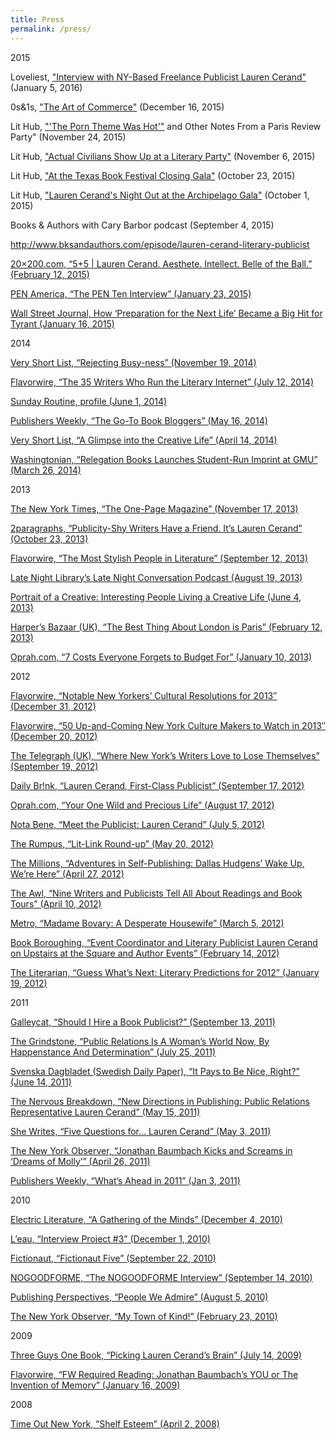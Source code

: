 ```yaml
---
title: Press
permalink: /press/
---
```


2015

Loveliest, ["Interview with NY-Based Freelance Publicist Lauren Cerand"](http://loveliestmag.com/issues/issue-2/feature/)(January 5, 2016)

0s&1s, ["The Art of Commerce"](http://www.0s-1s.com/the-art-of-commerce-xliii/) (December 16, 2015)&nbsp;

Lit Hub, ["'The Porn Theme Was Hot'"](http://lithub.com/the-porn-theme-was-hot-and-other-notes-from-a-paris-review-party/) and Other Notes From a Paris Review Party" (November 24, 2015)

Lit Hub, ["Actual Civilians Show Up at a Literary Party"](http://lithub.com/actual-civilians-show-up-at-a-literary-party/) (November 6, 2015)

Lit Hub, ["At the Texas Book Festival Closing Gala"](http://lithub.com/song-and-dance-and-a-surprise-at-the-texas-book-festival-gala/) (October 23, 2015)

Lit Hub, ["Lauren Cerand's Night Out at the Archipelago Gala"](http://lithub.com/lauren-cerands-night-out-at-the-archipelago-gala/) (October 1, 2015)

Books & Authors with Cary Barbor podcast (September 4, 2015)

http://www.bksandauthors.com/episode/lauren-cerand-literary-publicist

[20×200.com, “5+5 | Lauren Cerand. Aesthete. Intellect. Belle of the Ball.” (February 12, 2015)](http://20x200.com/blogs/news/16977632-5-5-lauren-cerand-aesthete-intellect-belle-of-the-ball)

[PEN America, “The PEN Ten Interview” (January 23, 2015)](http://www.pen.org/interview/pen-ten-lauren-cerand)

[Wall Street Journal, How ‘Preparation for the Next Life’ Became a Big Hit for Tyrant (January 16, 2015)](http://www.wsj.com/articles/how-preparation-for-the-next-life-became-a-big-hit-for-tyrant-1421351378?tesla=y)

2014

[Very Short List, “Rejecting Busy-ness” (November 19, 2014)](http://www.veryshortlist.com/culture/daily.cfm/review/2691/Website/SlowingDown/)

[Flavorwire, “The 35 Writers Who Run the Literary Internet” (July 12, 2014)](http://www.veryshortlist.com/culture/daily.cfm/review/2691/Website/SlowingDown/)

[Sunday Routine, profile (June 1, 2014)](http://www.sundayroutine.com/blog/2014/6/1/lauren-cerand)

[Publishers Weekly, “The Go-To Book Bloggers” (May 16, 2014)](http://www.publishersweekly.com/pw/print/20140519/62334-the-go-to-book-bloggers.html)

[Very Short List, “A Glimpse into the Creative Life” (April 14, 2014)](http://www.veryshortlist.com/culture/daily.cfm/review/2591/Website/AGlimpseIntoTheCreativeLife/)

[Washingtonian, “Relegation Books Launches Student-Run Imprint at GMU” (March 26, 2014)](http://www.washingtonian.com/blogs/capitalcomment/books/relegation-books-launches-student-run-imprint-at-gmu.php)

2013

[The New York Times, “The One-Page Magazine” (November 17, 2013)](http://www.nytimes.com/interactive/2013/11/17/magazine/17-one-page-magazine.html)

[2paragraphs, “Publicity-Shy Writers Have a Friend. It’s Lauren Cerand” (October 23, 2013)](http://2paragraphs.com/2013/10/12630/)

[Flavorwire, “The Most Stylish People in Literature” (September 12, 2013)](http://flavorwire.com/414484/the-most-stylish-people-in-literature/view-all/)

[Late Night Library’s Late Night Conversation Podcast (August 19, 2013)](http://latenightlibrary.org/lauren-cerand-literary-publicist/)

[Portrait of a Creative: Interesting People Living a Creative Life (June 4, 2013)](http://portraitofacreative.com/laurencerand/)

[Harper’s Bazaar (UK), “The Best Thing About London is Paris” (February 12, 2013)](http://www.harpersbazaar.co.uk/blogs/the-best-thing-about-london-is-paris-week-one)

[Oprah.com, “7 Costs Everyone Forgets to Budget For” (January 10, 2013)](http://www.oprah.com/money/Things-People-Forget-to-Budget-For--Budgeting-Tips/7)

2012

[Flavorwire, “Notable New Yorkers’ Cultural Resolutions for 2013″ (December 31, 2012)](http://www.flavorwire.com/358060/notable-new-yorkers-cultural-resolutions-for-2013)

[Flavorwire, “50 Up-and-Coming New York Culture Makers to Watch in 2013″ (December 20, 2012)](http://www.flavorwire.com/356385/50-up-and-coming-new-york-culture-makers-to-watch-in-2013/9)

[The Telegraph (UK), “Where New York’s Writers Love to Lose Themselves” (September 19, 2012)](http://www.telegraph.co.uk/travel/destinations/northamerica/usa/newyork/9553112/Where-New-Yorks-writers-love-to-lose-themselves.html)

[Daily Br!nk, “Lauren Cerand, First-Class Publicist” (September 17, 2012)](http://www.dailybrink.com/?p=5195)

[Oprah.com, “Your One Wild and Precious Life” (August 17, 2012)](http://www.oprah.com/blogs/Your-One-Wild-and-Precious-Life)

[Nota Bene, “Meet the Publicist: Lauren Cerand” (July 5, 2012)](http://christinelcody.blogspot.com/2012/07/meet-publicist-lauren-cerand.html)

[The Rumpus, “Lit-Link Round-up” (May 20, 2012)](http://therumpus.net/2012/05/lit-link-round-up-16/)

[The Millions, “Adventures in Self-Publishing: Dallas Hudgens’ Wake Up, We’re Here” (April 27, 2012)](http://www.themillions.com/2012/04/adventures-in-self-publishing-dallas-hudgens-wake-up-were-here.html)

[The Awl, “Nine Writers and Publicists Tell All About Readings and Book Tours” (April 10, 2012)](http://www.theawl.com/2012/04/nine-writers-and-publicists-tell-all-about-readings-and-book-tours)

[Metro, “Madame Bovary: A Desperate Housewife” (March 5, 2012)](http://www.metro.us/newyork/entertainment/article/1116615--madame-bovary-a-desperate-housewife)

[Book Boroughing, “Event Coordinator and Literary Publicist Lauren Cerand on Upstairs at the Square and Author Events” (February 14, 2012)](http://bookboroughing.com/lauren-cerand/)

[The Literarian, “Guess What’s Next: Literary Predictions for 2012” (January 19, 2012)](http://centerforfiction.org/magazine/issue-7/guess-whats-next-lit-predictions/)

2011

[Galleycat, “Should I Hire a Book Publicist?” (September 13, 2011)](http://www.mediabistro.com/galleycat/should-i-hire-a-book-publicist_b38096)

[The Grindstone, “Public Relations Is A Woman’s World Now, By Happenstance And Determination” (July 25, 2011)](http://thegrindstone.com/strategy/public-relations-is-a-womans-world-now-by-happenstance-and-determination/)

[Svenska Dagbladet (Swedish Daily Paper), “It Pays to Be Nice, Right?” (June 14, 2011)](http://www.svd.se/naringsliv/jobbet/det-lonar-sig-att-vara-snall-eller_6233944.svd)

[The Nervous Breakdown, “New Directions in Publishing: Public Relations Representative Lauren Cerand” (May 15, 2011)](http://www.thenervousbreakdown.com/gfrangello/2011/05/new-directions-in-publishing-public-relations-representative-lauren-cerand/ "The Nervous Breakdown, New Directions in Publishing: Public Relations Representative Lauren Cerand")

[She Writes, “Five Questions for… Lauren Cerand” (May 3, 2011)](http://www.shewrites.com/profiles/blogs/five-questions-forlauren "She Writes,")

[The New York Observer, “Jonathan Baumbach Kicks and Screams in ‘Dreams of Molly’” (April 26, 2011)](http://www.observer.com/2011/culture/jonathan-baumbach-kicks-and-screams-dreams-molly "The New York Observer, Jonathan Baumbach Kicks and Screams in 'Dreams of Molly' (April 26, 2011)")

[Publishers Weekly, “What’s Ahead in 2011” (Jan 3, 2011)](http://www.publishersweekly.com/pw/by-topic/industry-news/publisher-news/article/45643-what-s-ahead-in-2011.html "Publishers Weekly,")

2010

[Electric Literature, “A Gathering of the Minds” (December 4, 2010)](http://electricliterature.com/blog/2010/12/04/a-gathering-of-the-minds/ "Electric Literature,")

[L’eau, “Interview Project #3” (December 1, 2010)](http://eau.tumblr.com/post/2063675465/interview-project-3-lauren-cerand "L'eau,")

[Fictionaut, “Fictionaut Five” (September 22, 2010)](http://blog.fictionaut.com/2010/09/22/4488/ "Fictionaut,")

[NOGOODFORME, “The NOGOODFORME Interview” (September 14, 2010)](http://www.nogoodforme.com/2010/10/14/the-nogoodforme-com-interview-lauren-cerand/ "NOGOODFORME,")

[Publishing Perspectives, “People We Admire” (August 5, 2010)](http://publishingperspectives.com/2010/08/publishing-people-we-admire-lauren-cerand-and-girls-write-now/ "Publishing Perspectives,")

[The New York Observer, “My Town of Kind!” (February 23, 2010)](http://www.observer.com/2010/culture/my-town-kind "The New York Observer,")

2009

[Three Guys One Book, “Picking Lauren Cerand’s Brain” (July 14, 2009)](http://threeguysonebook.com/picking-lauren-cerands-brain "Three Guys One Book,")

[Flavorwire, “FW Required Reading: Jonathan Baumbach’s YOU or The Invention of Memory” (January 16, 2009)](http://flavorwire.com/7982/fw-required-reading-jonathan-baumbachs-you-or-the-invention-of-memory "Flavorwire,")

2008

[Time Out New York, “Shelf Esteem” (April 2, 2008)](http://newyork.timeout.com/arts-culture/books/21064/shelf-esteem "Time Out New York,")